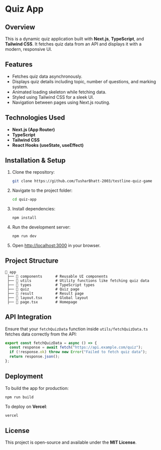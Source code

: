 # Quiz App

## Overview

This is a dynamic quiz application built with **Next.js**, **TypeScript**, and **Tailwind CSS**. It fetches quiz data from an API and displays it with a modern, responsive UI.

## Features

- Fetches quiz data asynchronously.
- Displays quiz details including topic, number of questions, and marking system.
- Animated loading skeleton while fetching data.
- Styled using Tailwind CSS for a sleek UI.
- Navigation between pages using Next.js routing.

## Technologies Used

- **Next.js (App Router)**
- **TypeScript**
- **Tailwind CSS**
- **React Hooks (useState, useEffect)**

## Installation & Setup

1. Clone the repository:
   ```sh
   git clone https://github.com/TusharBhatt-2003/testline-quiz-game
   ```
2. Navigate to the project folder:
   ```sh
   cd quiz-app
   ```
3. Install dependencies:
   ```sh
   npm install
   ```
4. Run the development server:
   ```sh
   npm run dev
   ```
5. Open [http://localhost:3000](http://localhost:3000) in your browser.

## Project Structure

```
📂 app
 ├── 📂 components      # Reusable UI components
 ├── 📂 utils           # Utility functions like fetching quiz data
 ├── 📂 types           # TypeScript types
 ├── 📂 quiz            # Quiz page
 ├── 📂 result          # Result page
 ├── 📜 layout.tsx      # Global layout
 ├── 📜 page.tsx        # Homepage
```

## API Integration

Ensure that your `fetchQuizData` function inside `utils/fetchQuizData.ts` fetches data correctly from the API:

```ts
export const fetchQuizData = async () => {
  const response = await fetch("https://api.example.com/quiz");
  if (!response.ok) throw new Error("Failed to fetch quiz data");
  return response.json();
};
```

## Deployment

To build the app for production:

```sh
npm run build
```

To deploy on **Vercel**:

```sh
vercel
```

## License

This project is open-source and available under the **MIT License**.
